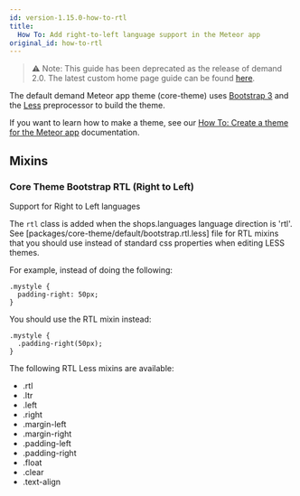 ```yaml
---
id: version-1.15.0-how-to-rtl
title:
  How To: Add right-to-left language support in the Meteor app
original_id: how-to-rtl
---
```


> ⚠️ Note: This guide has been deprecated as the release of demand 2.0. The latest custom home page guide can be found [here](https://docs.demandcluster.com/docs/swag-shop-3).

The default demand Meteor app theme (core-theme) uses [Bootstrap 3](https://getbootstrap.com/css/#less) and the [Less](https://lesscss.org) preprocessor to build the theme.

If you want to learn how to make a theme, see our [How To: Create a theme for the Meteor app](https://docs.demandcluster.com/demand-cs/trunk/creating-a-theme) documentation.

## Mixins

### Core Theme Bootstrap RTL (Right to Left)

Support for Right to Left languages

The `rtl` class is added when the shops.languages language direction is 'rtl'. See [packages/core-theme/default/bootstrap.rtl.less] file for RTL mixins that you should use instead of standard css properties when editing LESS themes.

For example, instead of doing the following:

```less
.mystyle {
  padding-right: 50px;
}
```

You should use the RTL mixin instead:

```less
.mystyle {
  .padding-right(50px);
}
```

The following RTL Less mixins are available:

- .rtl
- .ltr
- .left
- .right
- .margin-left
- .margin-right
- .padding-left
- .padding-right
- .float
- .clear
- .text-align
